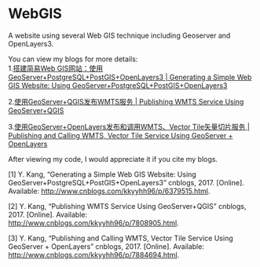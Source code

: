 # WebGIS
A website using several Web GIS technique including Geoserver and OpenLayers3.

You can view my blogs for more details:  
1.[搭建简易Web GIS网站：使用GeoServer+PostgreSQL+PostGIS+OpenLayers3 | Generating a Simple Web GIS Website: Using GeoServer+PostgreSQL+PostGIS+OpenLayers3](http://www.cnblogs.com/kkyyhh96/p/6379515.html)   

2.[使用GeoServer+QGIS发布WMTS服务 | Publishing WMTS Service Using GeoServer+QGIS](http://www.cnblogs.com/kkyyhh96/p/7808905.html)  

3.[使用GeoServer+OpenLayers发布和调用WMTS、Vector Tile矢量切片服务 | Publishing and Calling WMTS, Vector Tile Service Using GeoServer + OpenLayers](http://www.cnblogs.com/kkyyhh96/p/7884694.html)  

After viewing my code, I would appreciate it if you cite my blogs.

[1] Y. Kang, “Generating a Simple Web GIS Website: Using GeoServer+PostgreSQL+PostGIS+OpenLayers3” cnblogs, 2017. [Online]. Available: http://www.cnblogs.com/kkyyhh96/p/6379515.html.  

[2] Y. Kang, “Publishing WMTS Service Using GeoServer+QGIS” cnblogs, 2017. [Online]. Available: http://www.cnblogs.com/kkyyhh96/p/7808905.html.  

[3] Y. Kang, “Publishing and Calling WMTS, Vector Tile Service Using GeoServer + OpenLayers” cnblogs, 2017. [Online]. Available: http://www.cnblogs.com/kkyyhh96/p/7884694.html.  
